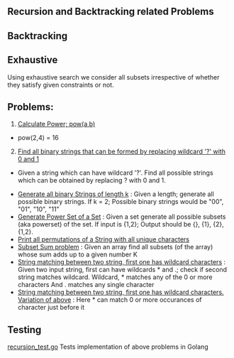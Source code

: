 ## Recursion and Backtracking related Problems

## Backtracking

## Exhaustive
Using exhaustive search we consider all subsets irrespective of whether they satisfy given constraints or not. 


## Problems: 
1. [Calculate Power; pow(a,b)](https://github.com/raiskumar/algo-ds/blob/master/recursion/power.go) 
  * pow(2,4) = 16
2. [Find all binary strings that can be formed by replacing wildcard '?' with 0 and 1](https://github.com/raiskumar/algo-ds/blob/master/recursion/allCombinationsOfBinaryStrings.go) 
  *  Given a string which can have wildcard '?'. Find all possible strings which can be obtained by replacing ? with 0 and 1. 
- [Generate all binary Strings of length k](https://github.com/raiskumar/algo-ds/blob/master/recursion/generateAllBinaryStrings.go) : Given a length; generate all possible binary strings. If k = 2; Possible binary strings would be "00", "01", "10", "11"
- [Generate Power Set of a Set](https://github.com/raiskumar/algo-ds/blob/master/recursion/powerSet.go) : Given a set generate all possible subsets (aka powerset) of the set. If input is {1,2}; Output should be {}, {1}, {2}, {1,2}. 
- [Print all permutations of a String with all unique characters](https://github.com/raiskumar/algo-ds/blob/master/recursion/permutation.go)
- [Subset Sum problem](https://github.com/raiskumar/algo-ds/blob/master/recursion/subsetSum.go) : Given an array find all subsets (of the array) whose sum adds up to a given number K
- [String matching between two string, first one has wildcard characters](https://github.com/raiskumar/algo-ds/blob/master/recursion/stringMatchWithOneHavingWildcard.go) : Given two input string, first can have wildcards * and .; check if second string matches wildcard. Wildcard, * matches any of the 0 or more characters And . matches any single character
- [String matching between two string, first one has wildcard characters. Variation of above](https://github.com/raiskumar/algo-ds/blob/master/recursion/stringMatchWithOneHavingWildcardV2.go) : Here * can match 0 or more occurances of character just before it

## Testing
 [recursion_test.go](recursion_test.go) Tests implementation of above problems in Golang
